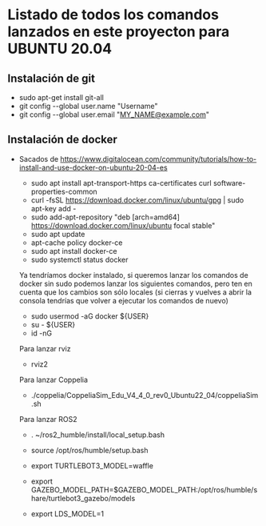 # Listado de todos los comandos lanzados en este proyecton para UBUNTU 20.04

## Instalación de git

* sudo apt-get install git-all
* git config --global user.name "Username"
* git config --global user.email "MY_NAME@example.com"


## Instalación de docker

* Sacados de https://www.digitalocean.com/community/tutorials/how-to-install-and-use-docker-on-ubuntu-20-04-es
    * sudo apt install apt-transport-https ca-certificates curl software-properties-common
    * curl -fsSL https://download.docker.com/linux/ubuntu/gpg | sudo apt-key add -
    * sudo add-apt-repository "deb [arch=amd64] https://download.docker.com/linux/ubuntu focal stable"
    * sudo apt update
    * apt-cache policy docker-ce
    * sudo apt install docker-ce
    * sudo systemctl status docker

    Ya tendríamos docker instalado, si queremos lanzar los comandos de docker sin sudo podemos lanzar los siguientes comandos, pero ten en cuenta que los cambios son sólo locales (si cierras y vuelves a abrir la consola tendrías que volver a ejecutar los comandos de nuevo)

    * sudo usermod -aG docker ${USER}
    * su - ${USER}
    * id -nG


   Para lanzar rviz
   * rviz2

   Para lanzar Coppelia
   * ./coppelia/CoppeliaSim_Edu_V4_4_0_rev0_Ubuntu22_04/coppeliaSim.sh 

   Para lanzar ROS2
   * . ~/ros2_humble/install/local_setup.bash

   
   * source /opt/ros/humble/setup.bash
   * export TURTLEBOT3_MODEL=waffle
   * export GAZEBO_MODEL_PATH=$GAZEBO_MODEL_PATH:/opt/ros/humble/share/turtlebot3_gazebo/models
   * export LDS_MODEL=1


